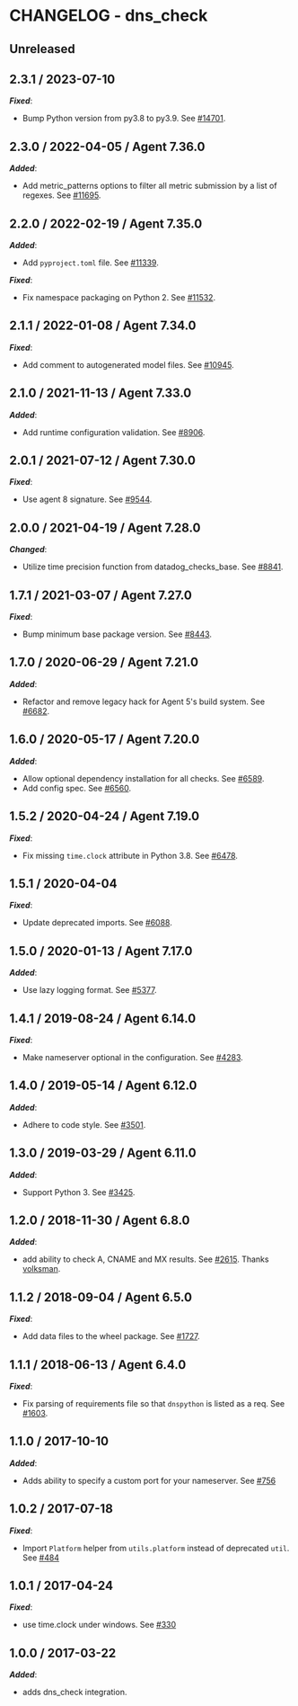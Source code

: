 # CHANGELOG - dns_check

## Unreleased

## 2.3.1 / 2023-07-10

***Fixed***:

* Bump Python version from py3.8 to py3.9. See [#14701](https://github.com/DataDog/integrations-core/pull/14701).

## 2.3.0 / 2022-04-05 / Agent 7.36.0

***Added***:

* Add metric_patterns options to filter all metric submission by a list of regexes. See [#11695](https://github.com/DataDog/integrations-core/pull/11695).

## 2.2.0 / 2022-02-19 / Agent 7.35.0

***Added***:

* Add `pyproject.toml` file. See [#11339](https://github.com/DataDog/integrations-core/pull/11339).

***Fixed***:

* Fix namespace packaging on Python 2. See [#11532](https://github.com/DataDog/integrations-core/pull/11532).

## 2.1.1 / 2022-01-08 / Agent 7.34.0

***Fixed***:

* Add comment to autogenerated model files. See [#10945](https://github.com/DataDog/integrations-core/pull/10945).

## 2.1.0 / 2021-11-13 / Agent 7.33.0

***Added***:

* Add runtime configuration validation. See [#8906](https://github.com/DataDog/integrations-core/pull/8906).

## 2.0.1 / 2021-07-12 / Agent 7.30.0

***Fixed***:

* Use agent 8 signature. See [#9544](https://github.com/DataDog/integrations-core/pull/9544).

## 2.0.0 / 2021-04-19 / Agent 7.28.0

***Changed***:

* Utilize time precision function from datadog_checks_base. See [#8841](https://github.com/DataDog/integrations-core/pull/8841).

## 1.7.1 / 2021-03-07 / Agent 7.27.0

***Fixed***:

* Bump minimum base package version. See [#8443](https://github.com/DataDog/integrations-core/pull/8443).

## 1.7.0 / 2020-06-29 / Agent 7.21.0

***Added***:

* Refactor and remove legacy hack for Agent 5's build system. See [#6682](https://github.com/DataDog/integrations-core/pull/6682).

## 1.6.0 / 2020-05-17 / Agent 7.20.0

***Added***:

* Allow optional dependency installation for all checks. See [#6589](https://github.com/DataDog/integrations-core/pull/6589).
* Add config spec. See [#6560](https://github.com/DataDog/integrations-core/pull/6560).

## 1.5.2 / 2020-04-24 / Agent 7.19.0

***Fixed***:

* Fix missing `time.clock` attribute in Python 3.8. See [#6478](https://github.com/DataDog/integrations-core/pull/6478).

## 1.5.1 / 2020-04-04

***Fixed***:

* Update deprecated imports. See [#6088](https://github.com/DataDog/integrations-core/pull/6088).

## 1.5.0 / 2020-01-13 / Agent 7.17.0

***Added***:

* Use lazy logging format. See [#5377](https://github.com/DataDog/integrations-core/pull/5377).

## 1.4.1 / 2019-08-24 / Agent 6.14.0

***Fixed***:

* Make nameserver optional in the configuration. See [#4283](https://github.com/DataDog/integrations-core/pull/4283).

## 1.4.0 / 2019-05-14 / Agent 6.12.0

***Added***:

* Adhere to code style. See [#3501](https://github.com/DataDog/integrations-core/pull/3501).

## 1.3.0 / 2019-03-29 / Agent 6.11.0

***Added***:

* Support Python 3. See [#3425](https://github.com/DataDog/integrations-core/pull/3425).

## 1.2.0 / 2018-11-30 / Agent 6.8.0

***Added***:

* add ability to check A, CNAME and MX results. See [#2615](https://github.com/DataDog/integrations-core/pull/2615). Thanks [volksman](https://github.com/volksman).

## 1.1.2 / 2018-09-04 / Agent 6.5.0

***Fixed***:

* Add data files to the wheel package. See [#1727](https://github.com/DataDog/integrations-core/pull/1727).

## 1.1.1 / 2018-06-13 / Agent 6.4.0

***Fixed***:

* Fix parsing of requirements file so that `dnspython` is listed as a req. See [#1603](https://github.com/DataDog/integrations-core/pull/1603).

## 1.1.0 / 2017-10-10

***Added***:

* Adds ability to specify a custom port for your nameserver. See [#756](https://github.com/DataDog/integrations-core/issues/756)

## 1.0.2 / 2017-07-18

***Fixed***:

* Import `Platform` helper from `utils.platform` instead of deprecated `util`. See [#484](https://github.com/DataDog/integrations-core/issues/484)

## 1.0.1 / 2017-04-24

***Fixed***:

* use time.clock under windows. See [#330](https://github.com/DataDog/integrations-core/issues/330)

## 1.0.0 / 2017-03-22

***Added***:

* adds dns_check integration.
